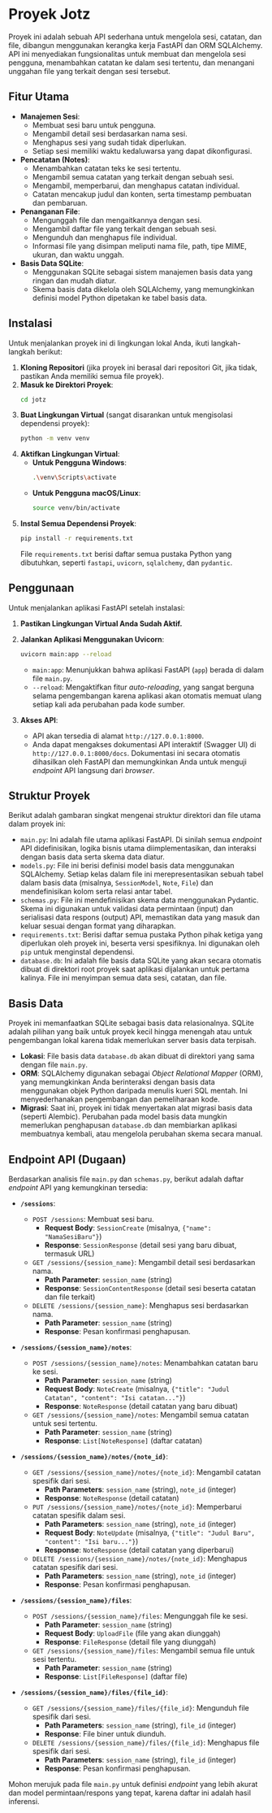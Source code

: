 # Proyek Jotz

Proyek ini adalah sebuah API sederhana untuk mengelola sesi, catatan, dan file, dibangun menggunakan kerangka kerja FastAPI dan ORM SQLAlchemy. API ini menyediakan fungsionalitas untuk membuat dan mengelola sesi pengguna, menambahkan catatan ke dalam sesi tertentu, dan menangani unggahan file yang terkait dengan sesi tersebut.

## Fitur Utama

- **Manajemen Sesi**:
  - Membuat sesi baru untuk pengguna.
  - Mengambil detail sesi berdasarkan nama sesi.
  - Menghapus sesi yang sudah tidak diperlukan.
  - Setiap sesi memiliki waktu kedaluwarsa yang dapat dikonfigurasi.
- **Pencatatan (Notes)**:
  - Menambahkan catatan teks ke sesi tertentu.
  - Mengambil semua catatan yang terkait dengan sebuah sesi.
  - Mengambil, memperbarui, dan menghapus catatan individual.
  - Catatan mencakup judul dan konten, serta timestamp pembuatan dan pembaruan.
- **Penanganan File**:
  - Mengunggah file dan mengaitkannya dengan sesi.
  - Mengambil daftar file yang terkait dengan sebuah sesi.
  - Mengunduh dan menghapus file individual.
  - Informasi file yang disimpan meliputi nama file, path, tipe MIME, ukuran, dan waktu unggah.
- **Basis Data SQLite**:
  - Menggunakan SQLite sebagai sistem manajemen basis data yang ringan dan mudah diatur.
  - Skema basis data dikelola oleh SQLAlchemy, yang memungkinkan definisi model Python dipetakan ke tabel basis data.

## Instalasi

Untuk menjalankan proyek ini di lingkungan lokal Anda, ikuti langkah-langkah berikut:

1.  **Kloning Repositori** (jika proyek ini berasal dari repositori Git, jika tidak, pastikan Anda memiliki semua file proyek).
2.  **Masuk ke Direktori Proyek**:
    ```bash
    cd jotz
    ```
3.  **Buat Lingkungan Virtual** (sangat disarankan untuk mengisolasi dependensi proyek):
    ```bash
    python -m venv venv
    ```
4.  **Aktifkan Lingkungan Virtual**:
    - **Untuk Pengguna Windows**:
      ```bash
      .\venv\Scripts\activate
      ```
    - **Untuk Pengguna macOS/Linux**:
      ```bash
      source venv/bin/activate
      ```
5.  **Instal Semua Dependensi Proyek**:
    ```bash
    pip install -r requirements.txt
    ```
    File `requirements.txt` berisi daftar semua pustaka Python yang dibutuhkan, seperti `fastapi`, `uvicorn`, `sqlalchemy`, dan `pydantic`.

## Penggunaan

Untuk menjalankan aplikasi FastAPI setelah instalasi:

1.  **Pastikan Lingkungan Virtual Anda Sudah Aktif.**
2.  **Jalankan Aplikasi Menggunakan Uvicorn**:

    ```bash
    uvicorn main:app --reload
    ```

    - `main:app`: Menunjukkan bahwa aplikasi FastAPI (`app`) berada di dalam file `main.py`.
    - `--reload`: Mengaktifkan fitur _auto-reloading_, yang sangat berguna selama pengembangan karena aplikasi akan otomatis memuat ulang setiap kali ada perubahan pada kode sumber.

3.  **Akses API**:
    - API akan tersedia di alamat `http://127.0.0.1:8000`.
    - Anda dapat mengakses dokumentasi API interaktif (Swagger UI) di `http://127.0.0.1:8000/docs`. Dokumentasi ini secara otomatis dihasilkan oleh FastAPI dan memungkinkan Anda untuk menguji _endpoint_ API langsung dari _browser_.

## Struktur Proyek

Berikut adalah gambaran singkat mengenai struktur direktori dan file utama dalam proyek ini:

- `main.py`: Ini adalah file utama aplikasi FastAPI. Di sinilah semua _endpoint_ API didefinisikan, logika bisnis utama diimplementasikan, dan interaksi dengan basis data serta skema data diatur.
- `models.py`: File ini berisi definisi model basis data menggunakan SQLAlchemy. Setiap kelas dalam file ini merepresentasikan sebuah tabel dalam basis data (misalnya, `SessionModel`, `Note`, `File`) dan mendefinisikan kolom serta relasi antar tabel.
- `schemas.py`: File ini mendefinisikan skema data menggunakan Pydantic. Skema ini digunakan untuk validasi data permintaan (input) dan serialisasi data respons (output) API, memastikan data yang masuk dan keluar sesuai dengan format yang diharapkan.
- `requirements.txt`: Berisi daftar semua pustaka Python pihak ketiga yang diperlukan oleh proyek ini, beserta versi spesifiknya. Ini digunakan oleh `pip` untuk menginstal dependensi.
- `database.db`: Ini adalah file basis data SQLite yang akan secara otomatis dibuat di direktori root proyek saat aplikasi dijalankan untuk pertama kalinya. File ini menyimpan semua data sesi, catatan, dan file.

## Basis Data

Proyek ini memanfaatkan SQLite sebagai basis data relasionalnya. SQLite adalah pilihan yang baik untuk proyek kecil hingga menengah atau untuk pengembangan lokal karena tidak memerlukan server basis data terpisah.

- **Lokasi**: File basis data `database.db` akan dibuat di direktori yang sama dengan file `main.py`.
- **ORM**: SQLAlchemy digunakan sebagai _Object Relational Mapper_ (ORM), yang memungkinkan Anda berinteraksi dengan basis data menggunakan objek Python daripada menulis kueri SQL mentah. Ini menyederhanakan pengembangan dan pemeliharaan kode.
- **Migrasi**: Saat ini, proyek ini tidak menyertakan alat migrasi basis data (seperti Alembic). Perubahan pada model basis data mungkin memerlukan penghapusan `database.db` dan membiarkan aplikasi membuatnya kembali, atau mengelola perubahan skema secara manual.

## Endpoint API (Dugaan)

Berdasarkan analisis file `main.py` dan `schemas.py`, berikut adalah daftar _endpoint_ API yang kemungkinan tersedia:

- **`/sessions`**:

  - `POST /sessions`: Membuat sesi baru.
    - **Request Body**: `SessionCreate` (misalnya, `{"name": "NamaSesiBaru"}`)
    - **Response**: `SessionResponse` (detail sesi yang baru dibuat, termasuk URL)
  - `GET /sessions/{session_name}`: Mengambil detail sesi berdasarkan nama.
    - **Path Parameter**: `session_name` (string)
    - **Response**: `SessionContentResponse` (detail sesi beserta catatan dan file terkait)
  - `DELETE /sessions/{session_name}`: Menghapus sesi berdasarkan nama.
    - **Path Parameter**: `session_name` (string)
    - **Response**: Pesan konfirmasi penghapusan.

- **`/sessions/{session_name}/notes`**:

  - `POST /sessions/{session_name}/notes`: Menambahkan catatan baru ke sesi.
    - **Path Parameter**: `session_name` (string)
    - **Request Body**: `NoteCreate` (misalnya, `{"title": "Judul Catatan", "content": "Isi catatan..."}`)
    - **Response**: `NoteResponse` (detail catatan yang baru dibuat)
  - `GET /sessions/{session_name}/notes`: Mengambil semua catatan untuk sesi tertentu.
    - **Path Parameter**: `session_name` (string)
    - **Response**: `List[NoteResponse]` (daftar catatan)

- **`/sessions/{session_name}/notes/{note_id}`**:

  - `GET /sessions/{session_name}/notes/{note_id}`: Mengambil catatan spesifik dari sesi.
    - **Path Parameters**: `session_name` (string), `note_id` (integer)
    - **Response**: `NoteResponse` (detail catatan)
  - `PUT /sessions/{session_name}/notes/{note_id}`: Memperbarui catatan spesifik dalam sesi.
    - **Path Parameters**: `session_name` (string), `note_id` (integer)
    - **Request Body**: `NoteUpdate` (misalnya, `{"title": "Judul Baru", "content": "Isi baru..."}`)
    - **Response**: `NoteResponse` (detail catatan yang diperbarui)
  - `DELETE /sessions/{session_name}/notes/{note_id}`: Menghapus catatan spesifik dari sesi.
    - **Path Parameters**: `session_name` (string), `note_id` (integer)
    - **Response**: Pesan konfirmasi penghapusan.

- **`/sessions/{session_name}/files`**:

  - `POST /sessions/{session_name}/files`: Mengunggah file ke sesi.
    - **Path Parameter**: `session_name` (string)
    - **Request Body**: `UploadFile` (file yang akan diunggah)
    - **Response**: `FileResponse` (detail file yang diunggah)
  - `GET /sessions/{session_name}/files`: Mengambil semua file untuk sesi tertentu.
    - **Path Parameter**: `session_name` (string)
    - **Response**: `List[FileResponse]` (daftar file)

- **`/sessions/{session_name}/files/{file_id}`**:
  - `GET /sessions/{session_name}/files/{file_id}`: Mengunduh file spesifik dari sesi.
    - **Path Parameters**: `session_name` (string), `file_id` (integer)
    - **Response**: File biner untuk diunduh.
  - `DELETE /sessions/{session_name}/files/{file_id}`: Menghapus file spesifik dari sesi.
    - **Path Parameters**: `session_name` (string), `file_id` (integer)
    - **Response**: Pesan konfirmasi penghapusan.

Mohon merujuk pada file `main.py` untuk definisi _endpoint_ yang lebih akurat dan model permintaan/respons yang tepat, karena daftar ini adalah hasil inferensi.
